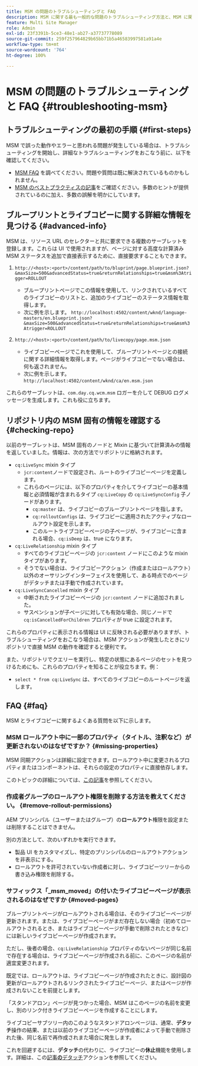 ```yaml
---
title: MSM の問題のトラブルシューティングと FAQ
description: MSM に関する最も一般的な問題のトラブルシューティング方法と、MSM に関する最も一般的な質問に対する回答を説明します。
feature: Multi Site Manager
role: Admin
exl-id: 23f3391b-5ce3-48e1-ab27-a37737778089
source-git-commit: 259f257964829b65bb71b5a46583997581a91a4e
workflow-type: tm+mt
source-wordcount: '764'
ht-degree: 100%

---
```


# MSM の問題のトラブルシューティングと FAQ {#troubleshooting-msm}

## トラブルシューティングの最初の手順 {#first-steps}

MSM で誤った動作やエラーと思われる問題が発生している場合は、トラブルシューティングを開始し、詳細なトラブルシューティングをおこなう前に、以下を確認してください。

* [MSM FAQ](#faq) を調べてください。問題や質問は既に解決されているものかもしれません。
* [MSM のベストプラクティスの記事](msm-best-practices.md)をご確認ください。多数のヒントが提供されているのに加え、多数の誤解を明かにしています。

## ブループリントとライブコピーに関する詳細な情報を見つける {#advanced-info}

MSM は、リソース URL のセレクターと共に要求できる複数のサーブレットを登録します。これらは UI で使用されますが、ページに対する高度な計算済み MSM ステータスを追加で直接表示するために、直接要求することもできます。

1. `http://<host>:<port>/content/path/to/bluprint/page.blueprint.json?&maxSize=500&advancedStatus=true&returnRelationships=true&msm%3Atrigger=ROLLOUT`
   * ブループリントページでこの情報を使用して、リンクされているすべてのライブコピーのリストと、追加のライブコピーのステータス情報を取得します。
   * 次に例を示します。
     `http://localhost:4502/content/wknd/language-masters/en.blueprint.json?&maxSize=500&advancedStatus=true&returnRelationships=true&msm%3Atrigger=ROLLOUT`


1. `http://<host>:<port>/content/path/to/livecopy/page.msm.json`
   * ライブコピーページでこれを使用して、ブループリントページとの接続に関する詳細情報を取得します。ページがライブコピーでない場合は、何も返されません。
   * 次に例を示します。
     `http://localhost:4502/content/wknd/ca/en.msm.json`

これらのサーブレットは、`com.day.cq.wcm.msm` ロガーを介して DEBUG ログメッセージを生成します。これも役に立ちます。

## リポジトリ内の MSM 固有の情報を確認する {#checking-repo}

以前のサーブレットは、MSM 固有のノードと Mixin に基づいて計算済みの情報を返していました。情報は、次の方法でリポジトリに格納されます。

* `cq:LiveSync` mixin タイプ
   * `jcr:content`ノードで設定され、ルートのライブコピーページを定義します。
   * これらのページには、以下のプロパティを介してライブコピーの基本情報と必須情報が含まれるタイプ `cq:LiveCopy` の `cq:LiveSyncConfig` 子ノードがあります。
      * `cq:master` は、ライブコピーのブループリントページを指します。
      * `cq:rolloutConfigs` は、ライブコピーに適用されたアクティブなロールアウト設定を示します。
      * このルートライブコピーページの子ページが、ライブコピーに含まれる場合、`cq:isDeep` は、true になります。
* `cq:LiveRelationship` mixin タイプ
   * すべてのライブコピーページの `jcr:content` ノードにこのような mixin タイプがあります。
   * そうでない場合は、ライブコピーアクション（作成またはロールアウト）以外のオーサリングインターフェイスを使用して、ある時点でのページがデタッチまたは手動で作成されています。
* `cq:LiveSyncCancelled` mixin タイプ
   * 中断されたライブコピーページの `jcr:content` ノードに追加されました。
   * サスペンションが子ページに対しても有効な場合、同じノードで `cq:isCancelledForChildren` プロパティが true に設定されます。

これらのプロパティに表示される情報は UI に反映される必要がありますが、トラブルシューティングをおこなう場合は、MSM アクションが発生したときにリポジトリで直接 MSM の動作を確認すると便利です。

また、リポジトリでクエリーを実行し、特定の状態にあるページのセットを見つけるためにも、これらのプロパティを知ることが役立ちます。例：

* `select * from cq:LiveSync` は、すべてのライブコピーのルートページを返します。

## FAQ {#faq}

MSM とライブコピーに関するよくある質問を以下に示します。

### MSM ロールアウト中に一部のプロパティ（タイトル、注釈など）が更新されないのはなぜですか？ {#missing-properties}

MSM 同期アクションは詳細に設定できます。ロールアウト中に変更されるプロパティまたはコンポーネントは、それらの設定のプロパティに直接依存します。

このトピックの詳細については、[この記事](msm-best-practices.md)を参照してください。

### 作成者グループのロールアウト権限を削除する方法を教えてください。  {#remove-rollout-permissions}

AEM プリンシパル（ユーザーまたはグループ）の&#x200B;**ロールアウト**&#x200B;権限を設定または削除することはできません。

別の方法として、次のいずれかを実行できます。

* 製品 UI をカスタマイズし、特定のプリンシパルのロールアウトアクションを非表示にする。
* ロールアウトを許可されていない作成者に対し、ライブコピーツリーからの書き込み権限を削除する。

### サフィックス「_msm_moved」の付いたライブコピーページが表示されるのはなぜですか  {#moved-pages}

ブループリントページがロールアウトされる場合は、そのライブコピーページが更新されます。または、ライブコピーページがまだ存在しない場合（初めてロールアウトされるとき、またはライブコピーページが手動で削除されたときなど）には新しいライブコピーページが作成されます。

ただし、後者の場合、`cq:LiveRelationship` プロパティのないページが同じ名前で存在する場合は、ライブコピーページが作成される前に、このページの名前が適宜変更されます。

既定では、ロールアウトは、ライブコピーページが作成されたときに、設計図の更新がロールアウトされるリンクされたライブコピーページ、またはページが作成されないことを前提とします。

「スタンドアロン」ページが見つかった場合、MSM はこのページの名前を変更し、別のリンク付きライブコピーページを作成することにします。

ライブコピーサブツリー内のこのようなスタンドアロンページは、通常、**デタッチ**&#x200B;操作の結果、または以前のライブコピーページが作成者によって手動で削除された後、同じ名前で再作成されまた場合に発生します。

これを回避するには、**デタッチ**&#x200B;の代わりに、ライブコピーの&#x200B;**休止**&#x200B;機能を使用します。詳細は、この[記事&#x200B;**の**&#x200B;デタッチ](msm-livecopy.md)アクションを参照してください。
